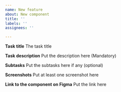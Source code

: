 ```yaml
---
name: New feature
about: New component
title: ''
labels: ''
assignees: ''

---
```


**Task title**
The task title

**Task description**
Put the description here (Mandatory)

**Subtasks**
Put the subtasks here if any (optional)

**Screenshots**
Put at least one screenshot here


**Link to the component on Figma**
Put the link here
